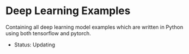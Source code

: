 # Deep Learning Examples
Containing all deep learning model examples which are written in Python using both tensorflow and pytorch.

* Status: Updating 
